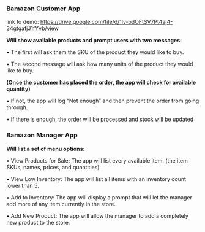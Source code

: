 ### **Bamazon Customer App** 
link to demo: https://drive.google.com/file/d/1lv-odOFtSV7Pt4aj4-34gtgafjJ1fYvb/view

**Will show available products and prompt users with two messages:**

•	The first will ask them the SKU of the product they would like to buy.

•	The second message will ask how many units of the product they would like to buy.

**(Once the customer has placed the order, the app will check for available quantity)**

•	If not, the app will log “Not enough” and then prevent the order from going through.

•	If there is enough, the order will be processed and stock will be updated

### **Bamazon Manager App**

**Will list a set of menu options:**

•	View Products for Sale: The app will list every available item. (the item SKUs, names, prices, and quantities)

•	View Low Inventory: The app will list all items with an inventory count lower than 5.

•	Add to Inventory: The app will display a prompt that will let the manager add more of any item currently in the store.

•	Add New Product: The app will allow the manager to add a completely new product to the store.


